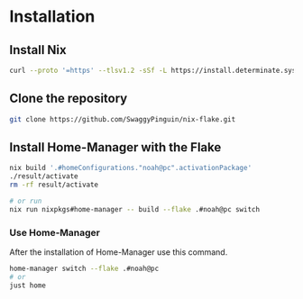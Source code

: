 # Installation

## Install Nix

```bash
curl --proto '=https' --tlsv1.2 -sSf -L https://install.determinate.systems/nix | sh -s -- install
```

## Clone the repository

```bash
git clone https://github.com/SwaggyPinguin/nix-flake.git
```

## Install Home-Manager with the Flake

```bash
nix build '.#homeConfigurations."noah@pc".activationPackage'
./result/activate
rm -rf result/activate

# or run
nix run nixpkgs#home-manager -- build --flake .#noah@pc switch
```

### Use Home-Manager

After the installation of Home-Manager use this command.

```bash
home-manager switch --flake .#noah@pc
# or
just home
```
